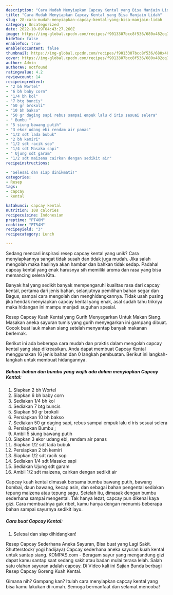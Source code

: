 ```yaml
---
description: "Cara Mudah Menyiapkan Capcay Kental yang Bisa Manjain Lidah"
title: "Cara Mudah Menyiapkan Capcay Kental yang Bisa Manjain Lidah"
slug: 28-cara-mudah-menyiapkan-capcay-kental-yang-bisa-manjain-lidah
category: Uncategorized
date: 2022-10-09T04:43:27.260Z
image: https://img-global.cpcdn.com/recipes/f9013307bcc8f536/680x482cq70/capcay-kental-foto-resep-utama.jpg
hideToc: false
enableToc: true
enableTocContent: false
thumbnail: https://img-global.cpcdn.com/recipes/f9013307bcc8f536/680x482cq70/capcay-kental-foto-resep-utama.jpg
cover: https://img-global.cpcdn.com/recipes/f9013307bcc8f536/680x482cq70/capcay-kental-foto-resep-utama.jpg
author: Admin
authorAv: notfound
ratingvalue: 4.2
reviewcount: 14
recipeingredient:
- "2 bh Wortel"
- "6 bh baby corn"
- "1/4 bh kol"
- "7 btg buncis"
- "50 gr brokoli"
- "10 bh bakso"
- "50 gr daging sapi rebus sampai empuk lalu d iris sesuai selera"
- " Bumbu "
- "5 siung bawang putih"
- "3 ekor udang ebi rendam air panas"
- "1/2 sdt lada bubuk"
- "2 bh kemiri"
- "1/2 sdt racik sop"
- "1/4 sdt Masako sapi"
- " Ujung sdt garam"
- "1/2 sdt maizena cairkan dengan sedikit air"
recipeinstructions:

- "Selesai dan siap dinikmati!"
categories:
- Resep
tags:
- capcay
- kental

katakunci: capcay kental 
nutrition: 108 calories
recipecuisine: Indonesian
preptime: "PT40M"
cooktime: "PT54M"
recipeyield: "3"
recipecategory: Lunch

---
```





Sedang mencari inspirasi resep capcay kental yang unik? Cara menyiapkannya sangat tidak susah dan tidak juga mudah. Jika salah mengolah maka hasilnya akan hambar dan bahkan tidak sedap. Padahal capcay kental yang enak harusnya sih memiliki aroma dan rasa yang bisa memancing selera Kita.





Banyak hal yang sedikit banyak mempengaruhi kualitas rasa dari capcay kental, pertama dari jenis bahan, selanjutnya pemilihan bahan segar dan Bagus, sampai cara mengolah dan menghidangkannya. Tidak usah pusing jika hendak menyiapkan capcay kental yang enak,      asal sudah tahu triknya maka hidangan ini mampu menjadi suguhan spesial.














Resep Capcay Kuah Kental yang Gurih Menyegarkan Untuk Makan Siang. Masakan aneka sayuran tumis yang gurih menyegarkan ini gampang dibuat. Cocok buat lauk makan siang setelah menyantap banyak makanan berlemak.






Berikut ini ada beberapa cara mudah dan praktis dalam mengolah capcay kental yang siap dikreasikan. Anda dapat membuat Capcay Kental menggunakan 16 jenis bahan dan 0 langkah pembuatan. Berikut ini langkah-langkah untuk membuat hidangannya.

<!--inarticleads1-->

##### Bahan-bahan dan bumbu yang wajib ada dalam menyiapkan Capcay Kental:

1. Siapkan 2 bh Wortel
1. Siapkan 6 bh baby corn
1. Sediakan 1/4 bh kol
1. Sediakan 7 btg buncis
1. Siapkan 50 gr brokoli
1. Persiapkan 10 bh bakso
1. Sediakan 50 gr daging sapi, rebus sampai empuk lalu d iris sesuai selera
1. Persiapkan  Bumbu ;
1. Ambil 5 siung bawang putih
1. Siapkan 3 ekor udang ebi, rendam air panas
1. Siapkan 1/2 sdt lada bubuk
1. Persiapkan 2 bh kemiri
1. Siapkan 1/2 sdt racik sop
1. Sediakan 1/4 sdt Masako sapi
1. Sediakan  Ujung sdt garam
1. Ambil 1/2 sdt maizena, cairkan dengan sedikit air


Capcay kuah kental dimasak bersama bumbu bawang putih, bawang bombai, daun bawang, kecap asin, dan sebagai bahan pengental sediakan tepung maizena atau tepung sagu. Setelah itu, dimasak dengan bumbu sederhana sampai mengental. Tak hanya lezat, capcay pun dikenal kaya gizi. Cara membuatnya gak ribet, kamu hanya dengan menumis beberapa bahan sampai sayurnya sedikit layu. 

<!--inarticleads2-->

##### Cara buat Capcay Kental:


1. Selesai dan siap dihidangkan!

Resep Capcay Sederhana Aneka Sayuran, Bisa buat yang Lagi Sakit. Shutterstock/ yogi hadijaya) Capcay sederhana aneka sayuran kuah kental untuk santap siang. KOMPAS.com - Beragam sayur yang mengandung gizi dapat kamu santap saat sedang sakit atau badan mulai terasa lelah. Salah satu olahan sayuran adalah capcay. Di Video kali ini Sajian Bunda berbagi Resep Capcay Goreng Kuah Kental. 

Gimana nih? Gampang kan? Itulah cara menyiapkan capcay kental yang bisa kamu lakukan di rumah. Semoga bermanfaat dan selamat mencoba!
